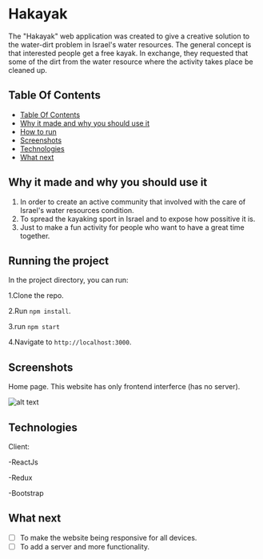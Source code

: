# Hakayak

The "Hakayak" web application was created to give a creative solution to the water-dirt problem in Israel's water resources. The general concept is that interested people get a free kayak. In exchange, they requested that some of the dirt from the water resource where the activity takes place be cleaned up.

## Table Of Contents <a name="Table"></a>

- [Table Of Contents](#Table)
- [Why it made and why you should use it](#why)
- [How to run](#run)
- [Screenshots](#Screenshots)
- [Technologies](#Technologies)
- [What next](#next)

## Why it made and why you should use it <a name="why"></a>

1. In order to create an active community that involved with the care of Israel's water resources condition.
2. To spread the kayaking sport in Israel and to expose how possitive it is.
3. Just to make a fun activity for people who want to have a great time together.

## Running the project <a name="run"></a>

In the project directory, you can run:

1.Clone the repo.

2.Run `npm install`.

3.run `npm start`

4.Navigate to `http://localhost:3000`.

## Screenshots <a name="Screenshots"></a>

Home page. This website has only frontend interferce (has no server).

![alt text](https://res.cloudinary.com/shaharcloud/image/upload/v1672002412/hakayak-readme_zt5kye.png)

## Technologies <a name="Technologies"></a>

Client:

-ReactJs

-Redux

-Bootstrap

## What next <a name="next"></a>

- [ ] To make the website being responsive for all devices.
- [ ] To add a server and more functionality.
